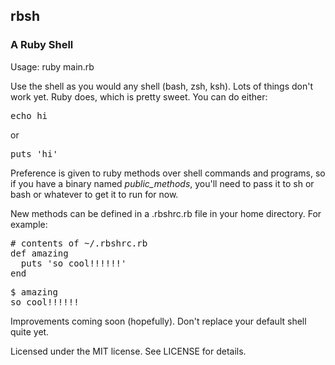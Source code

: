 ## rbsh
### A Ruby Shell

Usage: ruby main.rb

Use the shell as you would any shell (bash, zsh, ksh). Lots of things don't work yet. Ruby does, which is pretty sweet. You can do either:

<pre>
echo hi</pre>
or
<pre>
puts 'hi'</pre>

Preference is given to ruby methods over shell commands and programs, so if you have a binary named _public_methods_, you'll need to pass it to sh or bash or whatever to get it to run for now.

New methods can be defined in a .rbshrc.rb file in your home directory. For example:
<pre>
# contents of ~/.rbshrc.rb
def amazing
  puts 'so cool!!!!!!'
end</pre>
<pre>
$ amazing
so cool!!!!!!</pre>

Improvements coming soon (hopefully). Don't replace your default shell quite yet.

Licensed under the MIT license. See LICENSE for details.
